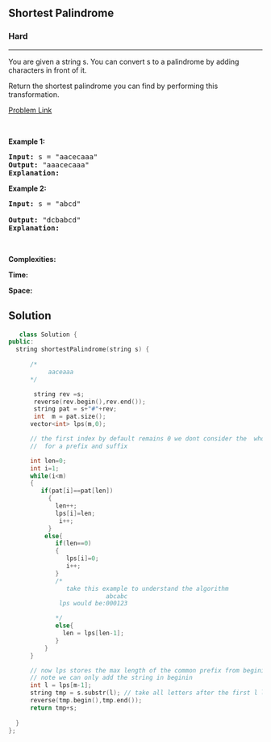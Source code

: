 <h2>Shortest Palindrome</h2>
<h3>Hard</h3><hr>
<div><p>
  You are given a string s. You can convert s to a 
palindrome
 by adding characters in front of it.

Return the shortest palindrome you can find by performing this transformation.

 
</p>


[Problem Link](https://leetcode.com/problems/shortest-palindrome/)

<p>&nbsp;</p>
<p><strong>Example 1:</strong></p>

      
 
<pre><strong>Input:</strong> s = "aacecaaa"
<strong>Output:</strong> "aaacecaaa"
<strong>Explanation:</strong> 
</pre>

<p><strong>Example 2:</strong></p>

<pre><strong>Input:</strong> s = "abcd"
     
<strong>Output:</strong> "dcbabcd"
<strong>Explanation:</strong> 
</pre>

<p>&nbsp;</p>
<p><strong>Complexities:</strong></p>
<strong>Time:</strong> 
  
<strong>Space:</strong> 
 
  <h2> Solution </h2>
  
  ``` c++ 
     class Solution {
public:
    string shortestPalindrome(string s) {
        
        /*
             aaceaaa
        */

         string rev =s;
         reverse(rev.begin(),rev.end());
         string pat = s+"#"+rev;
         int  m = pat.size();
        vector<int> lps(m,0);

        // the first index by default remains 0 we dont consider the  whole string
        //  for a prefix and suffix

        int len=0;
        int i=1;
        while(i<m)
        {
           if(pat[i]==pat[len]) 
             { 
               len++;  
               lps[i]=len;
                i++;
             }  
            else{
               if(len==0)
               {
                  lps[i]=0;
                  i++;
               }
               /*
                  take this example to understand the algorithm
                             abcabc
                lps would be:000123    

               */
               else{
                 len = lps[len-1];
               }
            }          
        }

        // now lps stores the max length of the common prefix from begining
        // note we can only add the string in beginin
        int l = lps[m-1];
        string tmp = s.substr(l); // take all letters after the first l letters and reverse them
        reverse(tmp.begin(),tmp.end());
        return tmp+s;
      
    }
};
  ```
</div>

